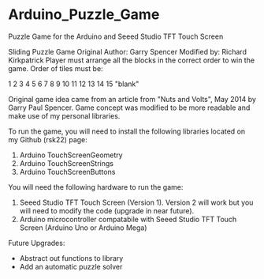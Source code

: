 Arduino_Puzzle_Game
===================

Puzzle Game for the Arduino and Seeed Studio TFT Touch Screen


  Sliding Puzzle Game 
  Original Author: Garry Spencer
  Modified by: Richard Kirkpatrick
  Player must arrange all the blocks in the correct order to win the game.
  Order of tiles must be:
  
  1 2 3 4
  5 6 7 8
  9 10 11 12
  13 14 15 "blank"
  
  Original game idea came from an article from "Nuts and Volts", May 2014 by Garry Paul Spencer.
  Game concept was modified to be more readable and make use of my personal libraries. 
  
To run the game, you will need to install the following libraries located on my Github (rsk22) page:

1. Arduino TouchScreenGeometry
2. Arduino TouchScreenStrings
3. Arduino TouchScreenButtons

You will need the following hardware to run the game:

1. Seeed Studio TFT Touch Screen (Version 1).  Version 2 will work but you will need to modify 
the code (upgrade in near future).
2. Arduino microcontroller compatabile with Seeed Studio TFT Touch Screen (Arduino Uno or Arduino Mega)
  
Future Upgrades:
  - Abstract out functions to library
  - Add an automatic puzzle solver

